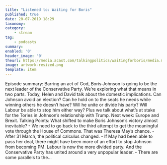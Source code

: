 ```yaml
---
title: "Listened to: Waiting for Boris"
published: true
date: 20-07-2019 18:29
taxonomy:
category:
	- stream
tag:
	- podcasts
summary:
enabled: '0'
header_image: '0'
theurl: https://media.acast.com/talkingpolitics/waitingforboris/media.mp3
image: artwork-resized.png
template: item
---
```

 
Episode summary: Barring an act of God, Boris Johnson is going to be the next leader of the Conservative Party. We’re exploring what that means in two parts. Today, Helen and David talk about the domestic implications. Can Johnson avoid an election? Can he hold on to the seats he needs while winning others he doesn’t have? Will he unite or divide his party? Will Labour be able to stop him either way? Plus we talk about what’s at stake for the Tories in Johnson’s relationship with Trump. Next week: Europe and Brexit. Talking Points: What shifted to make Boris Johnson’s victory almost inevitable? - We need to go back to the third attempt to get the meaningful vote through the House of Commons. That was Theresa May’s chance. - After 31 March, the political calculus changed. - If May had been able to pass her deal, there might have been more of an effort to stop Johnson from becoming PM. Labour is now the more divided party. And the Conservative Party has united around a very unpopular leader. - There are some parallels to the…
